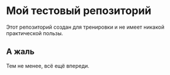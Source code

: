  # Мой тестовый репозиторий

 Этот репозиторий создан для тренировки и не имеет никакой практической пользы.

 ## А жаль

 Тем не менее, всё ещё впереди.